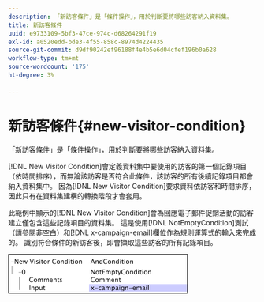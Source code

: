 ```yaml
---
description: 「新訪客條件」是「條件操作」，用於判斷要將哪些訪客納入資料集。
title: 新訪客條件
uuid: e9733109-5bf3-47ce-974c-d68264291f19
exl-id: a0520edd-bde3-4f55-858c-8974d4224435
source-git-commit: d9df90242ef96188f4e4b5e6d04cfef196b0a628
workflow-type: tm+mt
source-wordcount: '175'
ht-degree: 3%

---
```


# 新訪客條件{#new-visitor-condition}

「新訪客條件」是「條件操作」，用於判斷要將哪些訪客納入資料集。

[!DNL New Visitor Condition]會定義資料集中要使用的訪客的第一個記錄項目（依時間排序），而無論該訪客是否符合此條件，該訪客的所有後續記錄項目都會納入資料集中。 因為[!DNL New Visitor Condition]要求資料依訪客和時間排序，因此只有在資料集建構的轉換階段才會套用。

此範例中顯示的[!DNL New Visitor Condition]會為回應電子郵件促銷活動的訪客建立僅包含這些記錄項目的資料集。 這是使用[!DNL NotEmptyCondition]測試（請參閱[非空白](../../../../home/c-dataset-const-proc/c-conditions/c-test-ops/c-test-op-con.md#section-1decb9d887894073a1b6b3d985729ac8)）和[!DNL x-campaign-email]欄位作為規則運算式的輸入來完成的。 識別符合條件的新訪客後，即會擷取這些訪客的所有記錄項目。

![](assets/cfg_Transformation_NewVisitorCondition.png)
